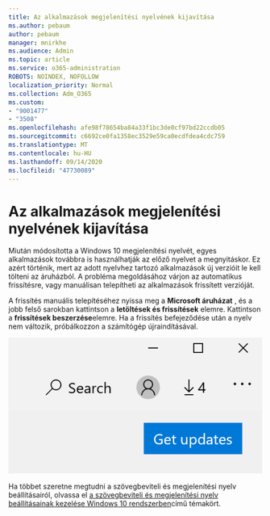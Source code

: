 ```yaml
---
title: Az alkalmazások megjelenítési nyelvének kijavítása
ms.author: pebaum
author: pebaum
manager: mnirkhe
ms.audience: Admin
ms.topic: article
ms.service: o365-administration
ROBOTS: NOINDEX, NOFOLLOW
localization_priority: Normal
ms.collection: Adm_O365
ms.custom:
- "9001477"
- "3508"
ms.openlocfilehash: afe98f78654ba84a33f1bc3de0cf97bd22ccdb05
ms.sourcegitcommit: c6692ce0fa1358ec3529e59ca0ecdfdea4cdc759
ms.translationtype: MT
ms.contentlocale: hu-HU
ms.lasthandoff: 09/14/2020
ms.locfileid: "47730089"
---
```

# <a name="fix-the-display-language-of-apps"></a>Az alkalmazások megjelenítési nyelvének kijavítása

Miután módosította a Windows 10 megjelenítési nyelvét, egyes alkalmazások továbbra is használhatják az előző nyelvet a megnyitáskor. Ez azért történik, mert az adott nyelvhez tartozó alkalmazások új verzióit le kell tölteni az áruházból. A probléma megoldásához várjon az automatikus frissítésre, vagy manuálisan telepítheti az alkalmazások frissített verzióját.

A frissítés manuális telepítéséhez nyissa meg a **Microsoft áruházat** , és a jobb felső sarokban kattintson a **letöltések és frissítések** elemre. Kattintson a **frissítések beszerzése**elemre. Ha a frissítés befejeződése után a nyelv nem változik, próbálkozzon a számítógép újraindításával.

![Frissítéseket kaphat.](media/get-updates.png)

Ha többet szeretne megtudni a szövegbeviteli és megjelenítési nyelv beállításairól, olvassa el [a szövegbeviteli és megjelenítési nyelv beállításainak kezelése Windows 10 rendszerben](https://support.microsoft.com/help/4027670/windows-10-add-and-switch-input-and-display-language-preferences)című témakört.
